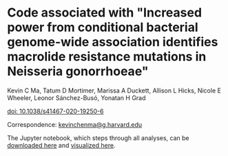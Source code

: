 # Code associated with "Increased power from conditional bacterial genome-wide association identifies macrolide resistance mutations in Neisseria gonorrhoeae"

Kevin C Ma, Tatum D Mortimer, Marissa A Duckett, Allison L Hicks, Nicole E Wheeler, Leonor Sánchez-Busó, Yonatan H Grad

[doi: 10.1038/s41467-020-19250-6](https://www.nature.com/articles/s41467-020-19250-6)

Correspondence: kevinchenma@g.harvard.edu

The Jupyter notebook, which steps through all analyses, can be [downloaded here](https://github.com/gradlab/rplD-conditional-gwas/blob/master/rplD-conditional-GWAS-notebook.ipynb) and [visualized here](https://nbviewer.jupyter.org/github/gradlab/rplD-conditional-gwas/blob/master/rplD-conditional-GWAS-notebook.ipynb).
